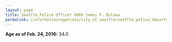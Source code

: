 ```yaml
---
layout: page
title: Seattle Police Officer 6809 James F. Bulawa
permalink: /information/agencies/city_of_seattle/seattle_police_department/copbook/6809/
---
```


**Age as of Feb. 24, 2016:** 34.0
